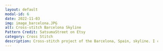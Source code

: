 ```yaml
---
layout: default
modal-id: 6
date: 2022-11-03
img: image_barcelona.JPG
alt: Cross-stitch Barcelona Skyline
Pattern Credit: SatsumaStreet on Etsy
category: Cross Stitch
description: Cross-stitch project of the Barcelona, Spain, skyline. I chose this project because I was traveling to Barcelona at the time to take a Trans-Atlantic cruise. Pattern credit goes to <a href="https://www.etsy.com/shop/SatsumaStreet/">SatsumaStreet on Etsy</a>.
---
```

